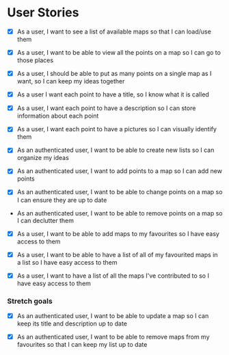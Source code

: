 # User Stories

- [x] As a user, I want to see a list of available maps so that I can load/use them 

- [x] As a user, I want to be able to view all the points on a map so I can go to those places 

- [x] As a user, I should be able to put as many points on a single map as I want, so I can keep my ideas together 

- [x] As a user I want each point to have a title, so I know what it is called 

- [x] As a user, I want each point to have a description so I can store information about each point 

- [x] As a user, I want each point to have a pictures so I can visually identify them 

- [x] As an authenticated user, I want to be able to create new lists so I can organize my ideas 

- [x] As an authenticated user, I want to add points to a map so I can add new points

- [x] As an authenticated user, I want to be able to change points on a map so I can ensure they are up to date

- As an authenticated user, I want to be able to remove points on a map so I can declutter them 

- [x] As a user, I want to be able to add maps to my favourites so I have easy access to them 

- [x] As a user, I want to be able to have a list of all of my favourited maps in a list so I have easy access to them

- [x] As a user, I want to have a list of all the maps I've contributed to so I have easy access to them 

### Stretch goals 

- [x] As an authenticated user, I want to be able to update a map so I can keep its title and description up to date 

- [x] As an authenticated user, I want to be able to remove maps from my favourites so that I can keep my list up to date 
